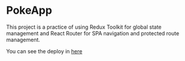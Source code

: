 # PokeApp
This project is a practice of using Redux Toolkit for global state management and React Router for SPA navigation and protected route management.

You can see the deploy in [here](https://pokedex-juanes-velez.netlify.app/)
